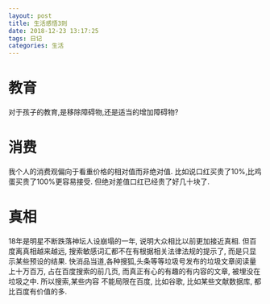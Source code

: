 ```yaml
---
layout: post
title: 生活感悟3则
date: 2018-12-23 13:17:25
tags: 日记
categories: 生活
---
```


# 教育
对于孩子的教育,是移除障碍物,还是适当的增加障碍物?

# 消费
我个人的消费观偏向于看重价格的相对值而非绝对值. 比如说口红买贵了10%,比鸡蛋买贵了100%更容易接受. 但绝对差值口红已经贵了好几十块了.

# 真相
18年是明星不断跌落神坛人设崩塌的一年, 说明大众相比以前更加接近真相. 
但百度离真相越来越远, 搜索敏感词汇都不在有根据相关法律法规的提示了, 而是只显示某些预设的结果. 快消品当道,各种搜狐,头条等等垃圾号发布的垃圾文章阅读量上十万百万, 占在百度搜索的前几页, 而真正有心的有趣的有内容的文章, 被埋没在垃圾之中. 所以搜索,某些内容 不能局限在百度, 比如谷歌, 比如某些文献数据库, 都比百度有价值的多.

